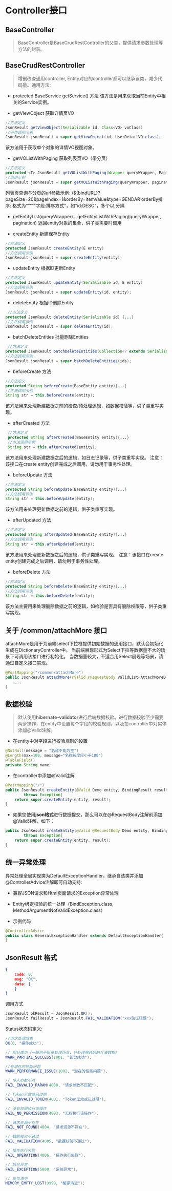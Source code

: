 # Controller接口

## BaseController

> BaseController是BaseCrudRestController的父类，提供请求参数处理等方法的封装。

## BaseCrudRestController

> 增删改查通用controller, Entity对应的controller都可以继承该类，减少代码量。通用方法: 

* protected BaseService getService() 方法
该方法是用来获取当前Entity中相关的Service实例。

* getViewObject 获取详情页VO
```java
//方法定义
JsonResult getViewObject(Serializable id, Class<VO> voClass) 
//子类调用示例
JsonResult jsonResult = super.getViewObject(id, UserDetailVO.class);
```
该方法用于获取单个对象的详情VO视图对象。

* getVOListWithPaging 获取列表页VO（带分页）
```java
//方法定义
protected <T> JsonResult getVOListWithPaging(Wrapper queryWrapper, Pagination pagination, Class<T> clazz) {...}
//调用示例
JsonResult jsonResult = super.getVOListWithPaging(queryWrapper, pagination, UserListVO.class);
```
列表页查询与分页的url参数示例: /${bindURL}?pageSize=20&pageIndex=1&orderBy=itemValue&type=GENDAR
orderBy排序: 格式为“”“”"字段:排序方式"，如"id:DESC"，多个以,分隔

* getEntityList(queryWrapper)，getEntityListWithPaging(queryWrapper, pagination)
返回entity对象的集合，供子类需要时调用

* createEntity 新建保存Entity
```java
//方法定义
protected JsonResult createEntity(E entity)
//方法调用示例
JsonResult jsonResult = super.createEntity(entity);
```

* updateEntity 根据ID更新Entity
```java
//方法定义
protected JsonResult updateEntity(Serializable id, E entity) 
//方法调用示例
JsonResult jsonResult = super.updateEntity(id, entity);
```

* deleteEntity 根据ID删除Entity
```java
 //方法定义
protected JsonResult deleteEntity(Serializable id) {...}
//方法调用示例
JsonResult jsonResult = super.deleteEntity(id);
```

* batchDeleteEntities 批量删除Entities
```java
 //方法定义
protected JsonResult batchDeleteEntities(Collection<? extends Serializable> ids) 
//方法调用示例
JsonResult jsonResult = super.batchDeleteEntities(ids);
```

* beforeCreate 方法
```java
//方法定义
protected String beforeCreate(BaseEntity entity){...}
//方法调用示例
String str = this.beforeCreate(entity);
```
该方法用来处理新建数据之前的检查/预处理逻辑，如数据校验等，供子类重写实现。

* afterCreated 方法
```java
 //方法定义
 protected String afterCreated(BaseEntity entity){...}
 //方法调用示例
 String str = this.afterCreated(entity);
```
该方法用来处理新建数据之后的逻辑，如日志记录等，供子类重写实现。
注意：该接口在create entity创建完成之后调用，请勿用于事务性处理。

* beforeUpdate 方法
```java
//方法定义
protected String beforeUpdate(BaseEntity entity){...}
//方法调用示例
String str = this.beforeUpdate(entity);
```
该方法用来处理更新数据之前的逻辑，供子类重写实现。

* afterUpdated 方法
```java
//方法定义
protected String afterUpdated(BaseEntity entity){...}
//方法调用示例
String str = this.afterUpdated(entity);
```
该方法用来处理更新数据之后的逻辑，供子类重写实现。
注意：该接口在create entity创建完成之后调用，请勿用于事务性处理。

* beforeDelete 方法
```java
//方法定义
protected String beforeDelete(BaseEntity entity){...}
//方法调用示例
String str = this.beforeDelete(entity);
```
该方法主要用来处理删除数据之前的逻辑，如检验是否具有删除权限等，供子类重写实现。

## 关于 /common/attachMore 接口
attachMore是用于为前端select下拉框提供初始数据的通用接口，默认会初始化生成在DictionaryController中。
当前端展现形式为Select下拉等数据量不大的场景下可调用该接口进行初始化。
当数据量较大，不适合用Select展现等场景，请通过自定义接口实现。
~~~java
@PostMapping("/common/attachMore")
public JsonResult attachMore(@Valid @RequestBody ValidList<AttachMoreDTO> attachMoreDTOList) {
    ...
}
~~~

## 数据校验

> 默认使用**hibernate-validator**进行后端数据校验。进行数据校验至少需要两步操作，在entity中设置每个字段的校验规则，以及在controller中对实体添加@Valid注解。

* 在entity中对字段进行校验规则的设置

```java
@NotNull(message = "名称不能为空")
@Length(max=100, message="名称长度应小于100")
@TableField()
private String name;
```

* 在controller中添加@Valid注解

```java
@PostMapping("/")
public JsonResult createEntity(@Valid Demo entity, BindingResult result)
        throws Exception{
    return super.createEntity(entity, result);
}
```

* 如果您使用**json格式**进行数据提交，那么可以在@RequestBody注解前添加@Valid注解，如下：
```java
public JsonResult createEntity(@Valid @RequestBody Demo entity, BindingResult result)
        throws Exception{
    return super.createEntity(entity, result);
}
```

## 统一异常处理
异常处理全局实现类为DefaultExceptionHandler，继承自该类并添加@ControllerAdvice注解即可自动支持: 
* 兼容JSON请求和Html页面请求的Exception异常处理
* Entity绑定校验的统一处理（BindException.class, MethodArgumentNotValidException.class）

* 示例代码
~~~java
@ControllerAdvice
public class GeneralExceptionHandler extends DefaultExceptionHandler{
}
~~~

## JsonResult 格式
```json
{
    code: 0,
    msg: "OK",
    data: {     
    }
}
```
调用方式
```java
JsonResult okResult = JsonResult.OK();
JsonResult failResult = JsonResult.FAIL_VALIDATION("xxx验证错误");
```
Status状态码定义:
```java
//请求处理成功
OK(0, "操作成功"),

// 部分成功（一般用于批量处理场景，只处理筛选后的合法数据）
WARN_PARTIAL_SUCCESS(1001, "部分成功"),

//有潜在的性能问题
WARN_PERFORMANCE_ISSUE(1002, "潜在的性能问题"),

// 传入参数不对
FAIL_INVALID_PARAM(4000, "请求参数不匹配"),

// Token无效或已过期
FAIL_INVALID_TOKEN(4001, "Token无效或已过期"),

// 没有权限执行该操作
FAIL_NO_PERMISSION(4003, "无权执行该操作"),

// 请求资源不存在
FAIL_NOT_FOUND(4004, "请求资源不存在"),

// 数据校验不通过
FAIL_VALIDATION(4005, "数据校验不通过"),

// 操作执行失败
FAIL_OPERATION(4006, "操作执行失败"),

// 后台异常
FAIL_EXCEPTION(5000, "系统异常"),

// 缓存清空
MEMORY_EMPTY_LOST(9999, "缓存清空");
```